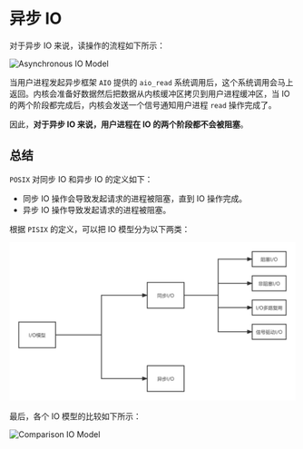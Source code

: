 # 异步 IO

对于异步 IO 来说，读操作的流程如下所示：

![Asynchronous IO Model](../imgs/Asynchronous-IO.png)

当用户进程发起异步框架 `AIO` 提供的 `aio_read` 系统调用后，这个系统调用会马上返回。内核会准备好数据然后把数据从内核缓冲区拷贝到用户进程缓冲区，当 IO 的两个阶段都完成后，内核会发送一个信号通知用户进程 `read` 操作完成了。

因此，**对于异步 IO 来说，用户进程在 IO 的两个阶段都不会被阻塞**。



## 总结

`POSIX` 对同步 IO 和异步 IO 的定义如下：

* 同步 IO 操作会导致发起请求的进程被阻塞，直到 IO 操作完成。
* 异步 IO 操作导致发起请求的进程被阻塞。

根据 `PISIX` 的定义，可以把 IO 模型分为以下两类：

![](../imgs/IO-Summary.png)

最后，各个 IO 模型的比较如下所示：

![Comparison IO Model](../imgs/Comparison-IO-Model.png)
